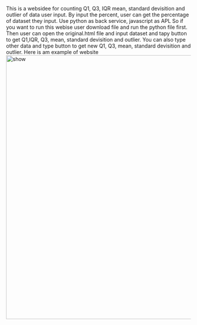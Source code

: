 This is a websidee for counting Q1, Q3, IQR mean, standard devisition and outlier of data user input. 
By input the percent, user can get the percentage of dataset they input.
Use python as back service, javascript as APL
So if you want to run this webise user download file and run the python file first. 
Then user can open the original.html file and input dataset and tapy button to get Q1,IQR, Q3, mean, standard devisition and outlier.
You can also type other data and type button to get new Q1, Q3, mean, standard devisition and outlier.
Here is am example of website
<img width="720" alt="show" src="https://github.com/user-attachments/assets/e5dfb454-d9be-478e-950e-7a5517d7d0b1">
